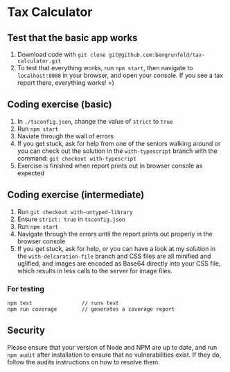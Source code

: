 # Tax Calculator

## Test that the basic app works

1. Download code with `git clone git@github.com:bengrunfeld/tax-calculator.git`
2. To test that everything works, run `npm start`, then navigate to `localhost:8080` in your browser, and open your console. If you see a tax report there, everything works! =)

## Coding exercise (basic)

1. In `./tsconfig.json`, change the value of `strict` to `true`
2. Run `npm start`
3. Naviate through the wall of errors
4. If you get stuck, ask for help from one of the seniors walking around or you can check out the solution in the `with-typescript` branch with the command: `git checkout with-typescript`
5. Exercise is finished when report prints out in browser console as expected

## Coding exercise (intermediate)

1. Run `git checkout with-untyped-library`
2. Ensure `strict: true` in `tsconfig.json`
3. Run `npm start`
4. Navigate through the errors until the report prints out properly in the browser console
5. If you get stuck, ask for help, or you can have a look at my solution in the `with-delcaration-file` branch
   and CSS files are all minified and uglified, and images are encoded as Base64 directly into your CSS file, which results in less calls to the server for image files.

### For testing

    npm test                // runs test
    npm run coverage        // generates a coverage report

## Security

Please ensure that your version of Node and NPM are up to date, and run `npm audit` after installation to ensure that no vulnerabilities exist. If they do, follow the audits instructions on how to resolve them.
